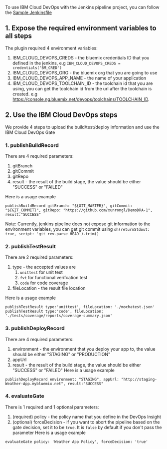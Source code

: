To use IBM Cloud DevOps with the Jenkins pipeline project, you can follow the [Sample Jenkinsfile](https://github.ibm.com/oneibmcloud/Jenkins-IBM-Bluemix-Toolchains/blob/pipeline-support/Sample-Jenkinsfile)

## 1. Expose the required environment variables to all steps
The plugin required 4 environment variables:

1. IBM_CLOUD_DEVOPS_CREDS - the bluemix credentials ID that you defined in the jenkins, e.g `IBM_CLOUD_DEVOPS_CREDS = credentials('BM_CRED')` 
2. IBM_CLOUD_DEVOPS_ORG - the bluemix org that you are going to use
3. IBM_CLOUD_DEVOPS_APP_NAME - the name of your application
4. IBM_CLOUD_DEVOPS_TOOLCHAIN_ID - the toolchain id that you are using, you can get the toolchain id from the url after the toolchain is created. e.g https://console.ng.bluemix.net/devops/toolchains/TOOLCHAIN_ID.
 
## 2. Use the IBM Cloud DevOps steps
We provide 4 steps to upload the build/test/deploy information and use the IBM Cloud DevOps Gate

### 1. publishBuildRecord
There are 4 required parameters:

1. gitBranch
2. gitCommit
3. gitRepo
4. result - the result of the build stage, the value should be either "SUCCESS" or "FAILED"

Here is a usage example
```
publishBuildRecord gitBranch: "${GIT_MASTER}", gitCommit: "${GIT_COMMIT}", gitRepo: "https://github.com/xunrongl/DemoDRA-1", result:"SUCCESS"
```

Note: Currently, jenkins pipeline does not expose git information to the environment variables, you can get git commit using `sh(returnStdout: true, script: 'git rev-parse HEAD').trim()`

### 2. publishTestResult
There are 2 required parameters:

1. type - the accepted values are
    1. `unittest` for unit test
    2. `fvt` for functional verifcation test
    3. `code` for code coverage
2. fileLocation - the result file location

Here is a usage example
```
publishTestResult type:'unittest', fileLocation: './mochatest.json'
publishTestResult type:'code', fileLocation: './tests/coverage/reports/coverage-summary.json'
```

### 3. publishDeployRecord
There are 4 required parameters:

1. environment - the environment that you deploy your app to, the value should be either "STAGING" or "PRODUCTION"
2. appUrl
3. result - the result of the build stage, the value should be either "SUCCESS" or "FAILED"
Here is a usage example
```
publishDeployRecord environment: "STAGING", appUrl: "http://staging-Weather-App.mybluemix.net", result:"SUCCESS"
```

### 4. evaluateGate
There is 1 required and 1 optional parameters:

1. (required) policy - the policy name that you define in the DevOps Insight
2. (optional) forceDecision - if you want to abort the pipeline based on the gate decision, set it to be `true`. It is `false` by default if you don't pass the parameter
Here is a usage example
```
evaluateGate policy: 'Weather App Policy', forceDecision: 'true'
```
